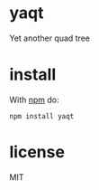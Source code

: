 # yaqt

Yet another quad tree

# install

With [npm](https://npmjs.org) do:

```
npm install yaqt
```

# license

MIT

